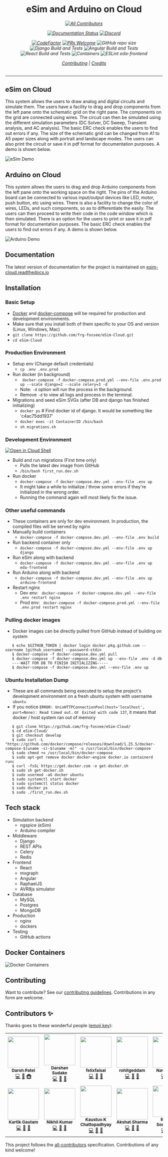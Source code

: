 <h1 align="center"> 
eSim and Arduino on Cloud 
</h1>
<h6 align="center"> 

<!-- ALL-CONTRIBUTORS-BADGE:START - Do not remove or modify this section -->
[![All Contributors](https://img.shields.io/badge/all_contributors-12-orange.svg?style=flat-square)](#contributors-)
<!-- ALL-CONTRIBUTORS-BADGE:END -->

[![Documentation Status](https://readthedocs.org/projects/esim-cloud/badge/?version=latest)](https://esim-cloud.readthedocs.io/en/latest/?badge=latest)
[![Discord](https://img.shields.io/discord/737767491266281583?color=blue&label=chat%20with%20us&logo=discord)](https://discord.gg/cZbDD8K)

[![CodeFactor](https://www.codefactor.io/repository/github/frg-fossee/esim-cloud/badge)](https://www.codefactor.io/repository/github/frg-fossee/esim-cloud)
[![PRs Welcome](https://img.shields.io/badge/PRs-welcome-important)](https://img.shields.io/badge/PRs-welcome-important)
![GitHub repo size](https://img.shields.io/github/repo-size/frg-fossee/eSim-Cloud?color=ff69b4&logo=git&logoColor=ff69b4)
![Django Build and Tests](https://github.com/frg-fossee/eSim-Cloud/workflows/Django%20Build%20and%20Tests/badge.svg?branch=develop)
![Angular Build and Tests](https://github.com/frg-fossee/eSim-Cloud/workflows/Angular%20Build%20and%20Tests/badge.svg?branch=develop)
![React Build and Tests](https://github.com/frg-fossee/eSim-Cloud/workflows/React%20Build%20and%20Tests/badge.svg?branch=develop)
![Containers](https://github.com/frg-fossee/eSim-Cloud/workflows/Containers/badge.svg)
![ESLint eda-frontend](https://github.com/frg-fossee/eSim-Cloud/workflows/ESLint%20eda-frontend/badge.svg?branch=develop)

[Contributing](#Contributing) | [Credits](#Credits)
</h6>

---

## eSim on Cloud
This system allows the users to draw analog and digital circuits and simulate them. The users have a facility to drag and drop components from the left pane onto the schematic grid on the right pane. The components on the grid are connected using wires. The circuit can then be simulated using the different simulation parameters (DC Solver, DC Sweep, Transient analysis, and AC analysis). The basic ERC check enables the users to find out errors if any. The size of the schematic grid can be changed from A1 to A5 paper sizes along with portrait and landscape modes. The users can also print the circuit or save it in pdf format for documentation purposes. A demo is shown below.

![eSim Demo](demo/demo-esim.gif)

## Arduino on Cloud
This system allows the users to drag and drop Arduino components from the left pane onto the working space on the right. The pins of the Arduino board can be connected to various input/output devices like LED, motor, push button, etc using wires. There is also a facility to change the color of wires, LEDs, and such components, so as to differentiate the easily. The users can then proceed to write their code in the code window which is then simulated. There is an option for the users to print or save it in pdf format for documentation purposes. The basic ERC check enables the users to find out errors if any. A demo is shown below.

![Arduino Demo](demo/demo-arduino.gif)

## Documentation 

The latest version of documentation for the project is maintained on [esim-cloud.readthedocs.io](https://esim-cloud.readthedocs.io/)

## Installation

### Basic Setup
* [Docker](https://docs.docker.com/get-docker/) and [docker-compose](https://docs.docker.com/compose/install/) will be required for production and development environments. 
* Make sure that you install both of them specific to your OS and version (Linux, Windows, Mac)
* ```git clone https://github.com/frg-fossee/eSim-Cloud.git```
* ```cd eSim-Cloud```

### Production Environment
* Setup env (Change default credentials)
  * ``` cp .env .env.prod ```
* Run docker (in background) 
  * ``` docker-compose -f docker-compose.prod.yml --env-file .env.prod up --scale django=2 --scale celery=3 -d```
  * Note: ```-d``` option will run the process in the background. 
  * Remove ```-d``` to view all logs and process in the terminal.
* Migrations and seed eSim SVGs (after DB and django has finished initializing)
   * ```docker ps```  # Find docker id of django. It would be something like 'c4ac75dd1937'
   * ```docker exec -it ContainerID /bin/bash```
   * ```sh migrations.sh```

### Development Environment
[![Open in Cloud Shell](https://gstatic.com/cloudssh/images/open-btn.svg)](https://ssh.cloud.google.com/cloudshell/editor?cloudshell_git_repo=https%3A%2F%2Fgithub.com%2Ffrg-fossee%2FeSim-Cloud&cloudshell_git_branch=develop&cloudshell_print=first_run.dev.sh&cloudshell_tutorial=README.md)

* Build and run migrations (First time only)
  * Pulls the latest dev image from GitHub
  * ``` /bin/bash first_run.dev.sh ``` 
* Run docker
  * ``` docker-compose -f docker-compose.dev.yml --env-file .env up ```  
  * It might take a while to initialize / throw some errors if they're initialized in the wrong order.
  * Running the command again will most likely fix the issue.

### Other useful commands
* These containers are only for dev environment. In production, the compiled files will be served by nginx
* Manually build containers
  * ```docker-compose -f docker-compose.dev.yml --env-file .env build```
* Run backend container only
  * ```docker-compose -f docker-compose.dev.yml --env-file .env up django```
* Run eSim along with backend
  * ``` docker-compose -f docker-compose.dev.yml --env-file .env up eda-frontend ```
* Run Arduino along with backend
  * ``` docker-compose -f docker-compose.dev.yml --env-file .env up arduino-frontend ```
* Restart nginx
  * Dev env: ``` docker-compose -f docker-compose.dev.yml --env-file .env restart nginx```
  * Prod env: ``` docker-compose -f docker-compose.prod.yml --env-file .env.prod restart nginx``` 

### Pulling docker images
* Docker images can be directly pulled from GitHub instead of building on system
```console
   $ echo $GITHUB_TOKEN | docker login docker.pkg.github.com --username [github_username] --password-stdin
   $ docker-compose -f docker-compose.dev.yml pull
   $ docker-compose -f docker-compose.dev.yml up --env-file .env -d db
   ----WAIT FOR DB TO FINISH INITIALIZING-----
   $ docker-compose -f docker-compose.dev.yml --env-file .env up
```

### Ubuntu Installation Dump
* These are all commands being executed to setup the project's development environment on a fresh ubuntu system with username ```ubuntu```
* If you notice ``` ERROR: UnixHTTPConnectionPool(host='localhost', port=None): Read timed out. ``` or ``` Exited with code 137```, it means that docker / host system ran out of memory

```console
   $ git clone https://github.com/frg-fossee/eSim-Cloud/
   $ cd eSim-Cloud/
   $ git checkout develop
   $ sudo curl -L "https://github.com/docker/compose/releases/download/1.25.5/docker-compose-$(uname -s)-$(uname -m)" -o /usr/local/bin/docker-compose
   $ sudo chmod +x /usr/local/bin/docker-compose
   $ sudo apt-get remove docker docker-engine docker.io containerd runc
   $ curl -fsSL https://get.docker.com -o get-docker.sh
   $ sudo sh get-docker.sh
   $ sudo usermod -aG docker ubuntu
   $ sudo systemctl start docker
   $ sudo systemctl status docker
   $ sudo docker ps
   $ sudo ./first_run.dev.sh
```

## Tech stack
* Simulation backend
  * ngspice (eSim)
  * Arduino compiler 
* Middleware
  * Django 
  * REST APIs 
  * Celery 
  * Redis 
* Frontend
  * React
  * mxgraph
  * Angular
  * RaphaelJS
  * AVR8js simulator
* Database
  * MySQL
  * Postgres
  * MongoDB
* Production
  * nginx
  * dockers
* Testing
  * GitHub actions  

## Docker Containers
![Docker Containers](docs/images/docker.png)

## Contributing 
Want to contribute? See our [contributing guidelines](CONTRIBUTING.md). Contributions in any form are welcome.

## Contributors ✨

Thanks goes to these wonderful people ([emoji key](https://allcontributors.org/docs/en/emoji-key)):

<!-- ALL-CONTRIBUTORS-LIST:START - Do not remove or modify this section -->
<!-- prettier-ignore-start -->
<!-- markdownlint-disable -->
<table>
  <tr>
    <td align="center"><a href="http://darshkpatel.com"><img src="https://avatars.githubusercontent.com/u/11258286?v=4?s=100" width="100px;" alt=""/><br /><sub><b>Darsh Patel</b></sub></a><br /><a href="https://github.com/frg-fossee/eSim-Cloud/commits?author=darshkpatel" title="Code">💻</a> <a href="https://github.com/frg-fossee/eSim-Cloud/commits?author=darshkpatel" title="Documentation">📖</a> <a href="#infra-darshkpatel" title="Infrastructure (Hosting, Build-Tools, etc)">🚇</a></td>
    <td align="center"><a href="https://www.linkedin.com/in/darshan-sudake-a640ba1b1/"><img src="https://avatars.githubusercontent.com/u/42094875?v=4?s=100" width="100px;" alt=""/><br /><sub><b>Darshan Sudake</b></sub></a><br /><a href="https://github.com/frg-fossee/eSim-Cloud/commits?author=dssudake" title="Code">💻</a> <a href="https://github.com/frg-fossee/eSim-Cloud/commits?author=dssudake" title="Documentation">📖</a> <a href="#design-dssudake" title="Design">🎨</a></td>
    <td align="center"><a href="https://felixfaisal.github.io/"><img src="https://avatars.githubusercontent.com/u/42486737?v=4?s=100" width="100px;" alt=""/><br /><sub><b>felixfaisal</b></sub></a><br /><a href="https://github.com/frg-fossee/eSim-Cloud/commits?author=felixfaisal" title="Code">💻</a> <a href="https://github.com/frg-fossee/eSim-Cloud/commits?author=felixfaisal" title="Documentation">📖</a> <a href="#design-felixfaisal" title="Design">🎨</a></td>
    <td align="center"><a href="https://github.com/rohitgeddam"><img src="https://avatars.githubusercontent.com/u/48797475?v=4?s=100" width="100px;" alt=""/><br /><sub><b>rohitgeddam</b></sub></a><br /><a href="https://github.com/frg-fossee/eSim-Cloud/commits?author=rohitgeddam" title="Code">💻</a> <a href="https://github.com/frg-fossee/eSim-Cloud/commits?author=rohitgeddam" title="Documentation">📖</a> <a href="#design-rohitgeddam" title="Design">🎨</a></td>
    <td align="center"><a href="http://navonildas.github.io/"><img src="https://avatars.githubusercontent.com/u/29132316?v=4?s=100" width="100px;" alt=""/><br /><sub><b>Navonil Das</b></sub></a><br /><a href="https://github.com/frg-fossee/eSim-Cloud/commits?author=NavonilDas" title="Code">💻</a> <a href="https://github.com/frg-fossee/eSim-Cloud/commits?author=NavonilDas" title="Documentation">📖</a> <a href="#design-NavonilDas" title="Design">🎨</a></td>
    <td align="center"><a href="https://github.com/meet-10"><img src="https://avatars.githubusercontent.com/u/61341284?v=4?s=100" width="100px;" alt=""/><br /><sub><b>Meet10</b></sub></a><br /><a href="https://github.com/frg-fossee/eSim-Cloud/commits?author=meet-10" title="Code">💻</a> <a href="https://github.com/frg-fossee/eSim-Cloud/commits?author=meet-10" title="Documentation">📖</a> <a href="#design-meet-10" title="Design">🎨</a></td>
    <td align="center"><a href="https://github.com/gupta-arpit"><img src="https://avatars.githubusercontent.com/u/12170429?v=4?s=100" width="100px;" alt=""/><br /><sub><b>gupta-arpit</b></sub></a><br /><a href="https://github.com/frg-fossee/eSim-Cloud/commits?author=gupta-arpit" title="Code">💻</a> <a href="#design-gupta-arpit" title="Design">🎨</a></td>
  </tr>
  <tr>
    <td align="center"><a href="http://ikartikgautam.web.app/"><img src="https://avatars.githubusercontent.com/u/39825660?v=4?s=100" width="100px;" alt=""/><br /><sub><b>Kartik Gautam</b></sub></a><br /><a href="https://github.com/frg-fossee/eSim-Cloud/commits?author=ikartikgautam" title="Code">💻</a> <a href="https://github.com/frg-fossee/eSim-Cloud/commits?author=ikartikgautam" title="Documentation">📖</a> <a href="#design-ikartikgautam" title="Design">🎨</a></td>
    <td align="center"><a href="https://github.com/kumanik5661"><img src="https://avatars.githubusercontent.com/u/42597251?v=4?s=100" width="100px;" alt=""/><br /><sub><b>Nikhil Kumar</b></sub></a><br /><a href="https://github.com/frg-fossee/eSim-Cloud/commits?author=kumanik5661" title="Code">💻</a> <a href="https://github.com/frg-fossee/eSim-Cloud/commits?author=kumanik5661" title="Documentation">📖</a> <a href="#design-kumanik5661" title="Design">🎨</a></td>
    <td align="center"><a href="https://github.com/Kaustuv942"><img src="https://avatars.githubusercontent.com/u/56028031?v=4?s=100" width="100px;" alt=""/><br /><sub><b>Kaustuv K Chattopadhyay</b></sub></a><br /><a href="https://github.com/frg-fossee/eSim-Cloud/commits?author=Kaustuv942" title="Code">💻</a> <a href="https://github.com/frg-fossee/eSim-Cloud/commits?author=Kaustuv942" title="Documentation">📖</a> <a href="#design-Kaustuv942" title="Design">🎨</a></td>
    <td align="center"><a href="https://akshat-sharma.me"><img src="https://avatars.githubusercontent.com/u/35724794?v=4?s=100" width="100px;" alt=""/><br /><sub><b>Akshat Sharma</b></sub></a><br /><a href="https://github.com/frg-fossee/eSim-Cloud/commits?author=akshat2602" title="Code">💻</a> <a href="https://github.com/frg-fossee/eSim-Cloud/commits?author=akshat2602" title="Documentation">📖</a> <a href="#design-akshat2602" title="Design">🎨</a></td>
    <td align="center"><a href="http://rugvedsomwanshi.me"><img src="https://avatars.githubusercontent.com/u/16833604?v=4?s=100" width="100px;" alt=""/><br /><sub><b>Rugved Somwanshi</b></sub></a><br /><a href="https://github.com/frg-fossee/eSim-Cloud/commits?author=Rugz007" title="Code">💻</a> <a href="https://github.com/frg-fossee/eSim-Cloud/commits?author=Rugz007" title="Documentation">📖</a> <a href="#design-Rugz007" title="Design">🎨</a></td>
  </tr>
</table>

<!-- markdownlint-restore -->
<!-- prettier-ignore-end -->

<!-- ALL-CONTRIBUTORS-LIST:END -->

This project follows the [all-contributors](https://github.com/all-contributors/all-contributors) specification. Contributions of any kind welcome!
